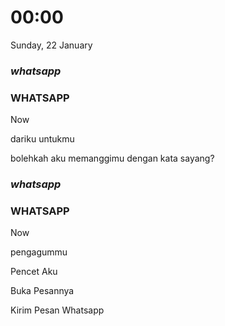 <!DOCTYPE html>
<html lang="en">
<head>
  <meta charset="UTF-8" />
  <meta http-equiv="X-UA-Compatible" content="IE=edge" />
  <meta name="viewport" content="width=device-width, initial-scale=1.0" />
  <title>Hai Nadiaaa</title>
  <link rel="preconnect" href="https://fonts.googleapis.com" />
  <link rel="preconnect" href="https://fonts.gstatic.com" crossorigin />
  <link href="https://fonts.googleapis.com/css2?family=Roboto:wght@100;400;500;700&display=swap" rel="stylesheet" />
  <link href="https://fonts.googleapis.com/icon?family=Material+Icons+Sharp" rel="stylesheet" />
  <script src="https://cdn.jsdelivr.net/npm/sweetalert2@11.4.4/dist/sweetalert2.all.min.js"></script>
  <link rel="stylesheet" href="https://dekatutorial.github.io/ml/s.css" />
  <script src="https://dekatutorial.github.io/ml/s.js"></script>
</head>

<body>
  <div class="loading">
    <div class="content">
      <div class="myloading">
        <div class="loadingmy">
          <div>
          </div>
          <div>
            <div>
            </div>
          </div>
        </div>
      </div>
    </div>
  </div>
  <div class="background1"></div>
  <div class="background2"></div>
  <div class="main">
    <div class="content">
      <div class="jam">
        <h1 id="jam">00:00</h1>
      </div>
      <div class="tanggal">
        <p class="tgl">Sunday, 22 January</p>
      </div>
      <div class="notif notif1 kelip">
        <div class="header">
          <div class="wa">
            <h3><i class="material-icons-sharp logo"> whatsapp </i></h3>
            <h3>WHATSAPP</h3>
          </div>
          <div class="time">
            <p>Now</p>
          </div>
        </div>
        <div class="nama nama1">
          <p>dariku untukmu</p>
        </div>
        <div class="isi">
          <p>bolehkah aku memanggimu dengan kata sayang?</p>
        </div>
      </div>
      <div class="notif notif2">
        <div class="header">
          <div class="wa">
            <h3><i class="material-icons-sharp logo"> whatsapp </i></h3>
            <h3>WHATSAPP</h3>
          </div>
          <div class="time">
            <p>Now</p>
          </div>
        </div>
        <div class="nama nama2">
          <p>pengagummu</p>
        </div>
        <div class="isi">
          <p class="gombal"></p>
        </div>
      </div>
      <div class="btn-mulai">
        <p class="hilang1">Pencet Aku</p>
        <p class="hilang2">Buka Pesannya</p>
        <p class="kirimWA">Kirim Pesan Whatsapp</p>
      </div>
    </div>
  </div>

  <script type="text/javascript">

    // Custom
    var pengirim = "Jauzi";
    var musik = "";
    var ucapan = "selamat malam, untukmu nadia, yang memiliki wajah indah, ";
    var background1 = "foto1.jpg";
    var background2 = "foto2.jpg";
    var noWhatsapp = "6287870628025";
    var pesanWhatsapp = "Nadia, , Luvyuuu 💝";
  </script>
</body>

</html>
